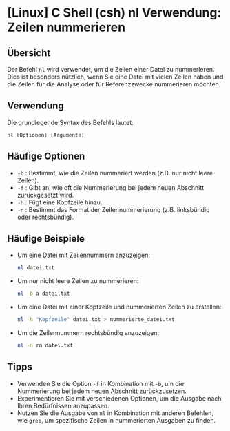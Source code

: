# [Linux] C Shell (csh) nl Verwendung: Zeilen nummerieren

## Übersicht
Der Befehl `nl` wird verwendet, um die Zeilen einer Datei zu nummerieren. Dies ist besonders nützlich, wenn Sie eine Datei mit vielen Zeilen haben und die Zeilen für die Analyse oder für Referenzzwecke nummerieren möchten.

## Verwendung
Die grundlegende Syntax des Befehls lautet:

```
nl [Optionen] [Argumente]
```

## Häufige Optionen
- `-b` : Bestimmt, wie die Zeilen nummeriert werden (z.B. nur nicht leere Zeilen).
- `-f` : Gibt an, wie oft die Nummerierung bei jedem neuen Abschnitt zurückgesetzt wird.
- `-h` : Fügt eine Kopfzeile hinzu.
- `-n` : Bestimmt das Format der Zeilennummerierung (z.B. linksbündig oder rechtsbündig).

## Häufige Beispiele
- Um eine Datei mit Zeilennummern anzuzeigen:
  ```bash
  nl datei.txt
  ```

- Um nur nicht leere Zeilen zu nummerieren:
  ```bash
  nl -b a datei.txt
  ```

- Um eine Datei mit einer Kopfzeile und nummerierten Zeilen zu erstellen:
  ```bash
  nl -h "Kopfzeile" datei.txt > nummerierte_datei.txt
  ```

- Um die Zeilennummern rechtsbündig anzuzeigen:
  ```bash
  nl -n rn datei.txt
  ```

## Tipps
- Verwenden Sie die Option `-f` in Kombination mit `-b`, um die Nummerierung bei jedem neuen Abschnitt zurückzusetzen.
- Experimentieren Sie mit verschiedenen Optionen, um die Ausgabe nach Ihren Bedürfnissen anzupassen.
- Nutzen Sie die Ausgabe von `nl` in Kombination mit anderen Befehlen, wie `grep`, um spezifische Zeilen in nummerierten Ausgaben zu finden.